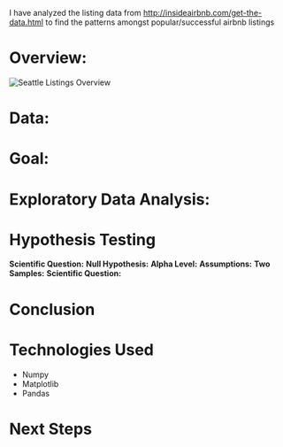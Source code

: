 I have analyzed the listing data from http://insideairbnb.com/get-the-data.html to find the patterns amongst popular/successful airbnb listings

# Overview:

![Seattle Listings Overview](https://user-images.githubusercontent.com/79812486/121740651-407f3500-cab2-11eb-88b4-43bc570f10ed.png)


# Data:

# Goal:

# Exploratory Data Analysis:

# Hypothesis Testing
**Scientific Question:**
**Null Hypothesis:**
**Alpha Level:**
**Assumptions:**
**Two Samples:**
**Scientific Question:**

# Conclusion

# Technologies Used
* Numpy
* Matplotlib
* Pandas

# Next Steps
